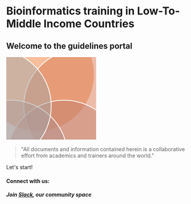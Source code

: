 # Bioinformatics training in Low-To-Middle Income Countries

## Welcome to the guidelines portal

![](images/guidelines.png)

> "All documents and information contained herein is a collaborative effort from academics and trainers around the world."  



Let's start!

#### Connect with us:

##### Join [Slack](https://bioinfolmics.slack.com/), our community space <a id="welcome-to-slack"></a>



